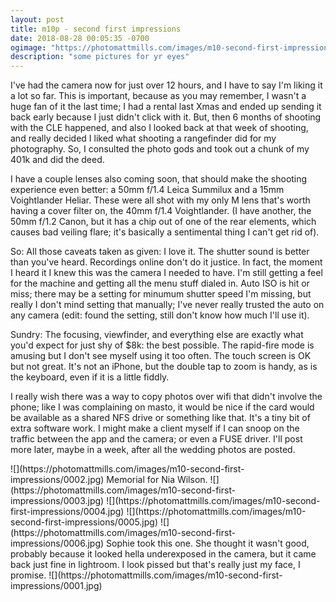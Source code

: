 ```yaml
---
layout: post
title: m10p - second first impressions
date: 2018-08-28 00:05:35 -0700
ogimage: "https://photomattmills.com/images/m10-second-first-impressions/0005.jpg"
description: "some pictures for yr eyes"
---
```


I've had the camera now for just over 12 hours, and I have to say I'm liking it a lot so far. This is important, because as you may remember, I wasn't a huge fan of it the last time; I had a rental last Xmas and ended up sending it back early because I just didn't click with it. But, then 6 months of shooting with the CLE happened, and also I looked back at that week of shooting, and really decided I liked what shooting a rangefinder did for my photography. So, I consulted the photo gods and took out a chunk of my 401k and did the deed.

I have a couple lenses also coming soon, that should make the shooting experience even better: a 50mm f/1.4 Leica Summilux and a 15mm Voightlander Heliar. These were all shot with my only M lens that's worth having a cover filter on, the 40mm f/1.4 Voightlander. (I have another, the 50mm f/1.2 Canon, but it has a chip out of one of the rear elements, which causes bad veiling flare; it's basically a sentimental thing I can't get rid of).

So: All those caveats taken as given: I love it. The shutter sound is better than you've heard. Recordings online don't do it justice. In fact, the moment I heard it I knew this was the camera I needed to have. I'm still getting a feel for the machine and getting all the menu stuff dialed in. Auto ISO is hit or miss; there may be a setting for minumum shutter speed I'm missing, but really I don't mind setting that manually; I've never really trusted the auto on any camera (edit: found the setting, still don't know how much I'll use it).

Sundry: The focusing, viewfinder, and everything else are exactly what you'd expect for just shy of $8k: the best possible. The rapid-fire mode is amusing but I don't see myself using it too often. The touch screen is OK but not great. It's not an iPhone, but the double tap to zoom is handy, as is the keyboard, even if it is a little fiddly.

I really wish there was a way to copy photos over wifi that didn't involve the phone; like I was complaining on masto, it would be nice if the card would be available as a shared NFS drive or something like that. It's a tiny bit of extra software work. I might make a client myself if I can snoop on the traffic between the app and the camera; or even a FUSE driver. I'll post more later, maybe in a week, after all the wedding photos are posted. 

<span style="display:block;" class="center">
![](https://photomattmills.com/images/m10-second-first-impressions/0002.jpg)
<span class="caption">Memorial for Nia Wilson.</span>
![](https://photomattmills.com/images/m10-second-first-impressions/0003.jpg)
<span class="caption"></span>
![](https://photomattmills.com/images/m10-second-first-impressions/0004.jpg)
<span class="caption"></span>
![](https://photomattmills.com/images/m10-second-first-impressions/0005.jpg)
<span class="caption"></span>
![](https://photomattmills.com/images/m10-second-first-impressions/0006.jpg)
<span class="caption">Sophie took this one. She thought it wasn't good, probably because it looked hella underexposed in the camera, but it came back just fine in lightroom. I look pissed but that's really just my face, I promise.</span>
![](https://photomattmills.com/images/m10-second-first-impressions/0001.jpg)
<span class="caption"></span>
</span>
